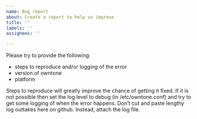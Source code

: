 ```yaml
---
name: Bug report
about: Create a report to help us improve
title: ''
labels: ''
assignees: ''

---
```


Please try to provide the following:

- steps to reproduce and/or logging of the error
- version of owntone
- platform

Steps to reproduce will greatly improve the chance of getting it fixed. If it is not possible then set the log level to debug (in /etc/owntone.conf) and try to get some logging of when the error happens. Don’t cut and paste lengthy log outtakes here on github. Instead, attach the log file.
